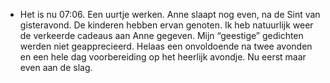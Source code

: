 - Het is nu 07:06. Een uurtje werken. Anne slaapt nog even, na de Sint van gisteravond. De kinderen hebben ervan genoten. Ik heb natuurlijk weer de verkeerde cadeaus aan Anne gegeven. Mijn “geestige” gedichten werden niet geapprecieerd. Helaas een onvoldoende na twee avonden en een hele dag voorbereiding op het heerlijk avondje. Nu eerst maar even aan de slag.